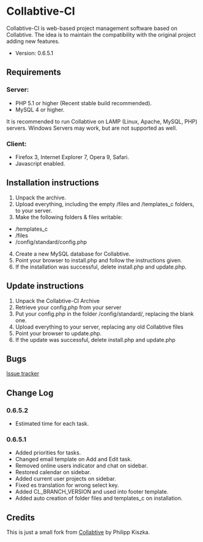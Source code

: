 # Collabtive-CI

Collabtive-CI is web-based project management software based on Collabtive.
The idea is to maintain the compatibility with the original project adding new features.

* Version: 0.6.5.1


## Requirements

### Server:

* PHP 5.1 or higher (Recent stable build recommended).
* MySQL 4 or higher.

It is recommended to run Collabtive on LAMP (Linux, Apache, MySQL, PHP) servers.
Windows Servers may work, but are not supported as well.

### Client:

* Firefox 3, Internet Explorer 7, Opera 9, Safari.
* Javascript enabled.

## Installation instructions

1. Unpack the archive.
2. Upload everything, including the empty /files and /templates_c folders, to your server.
3. Make the following folders & files writable:
* /templates_c
* /files
* /config/standard/config.php
4. Create a new MySQL database for Collabtive.
5. Point your browser to install.php and follow the instructions given.
6. If the installation was successful, delete install.php and update.php.

## Update instructions

1. Unpack the Collabtive-CI Archive
2. Retrieve your config.php from your server
3. Put your config.php in the folder /config/standard/, replacing the blank one.
4. Upload everything to your server, replacing any old Collabtive files
5. Point your browser to update.php.
6. If the update was successful, delete install.php and update.php

## Bugs

[Issue tracker](https://github.com/barbanet/collabtive-ci/issues)

## Change Log

### 0.6.5.2

* Estimated time for each task.

### 0.6.5.1

* Added priorities for tasks.
* Changed email template on Add and Edit task.
* Removed online users indicator and chat on sidebar.
* Restored calendar on sidebar.
* Added current user projects on sidebar.
* Fixed es translation for wrong select key.
* Added CL_BRANCH_VERSION and used into footer template.
* Added auto creation of folder files and templates_c on installation.

## Credits

This is just a small fork from [Collabtive](http://collabtive.o-dyn.de/) by Philipp Kiszka.